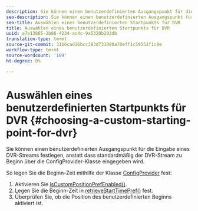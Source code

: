 ```yaml
---
description: Sie können einen benutzerdefinierten Ausgangspunkt für die Eingabe eines DVR-Streams festlegen, anstatt dass standardmäßig der DVR-Stream zu Beginn über die ConfigProvider-Klasse eingegeben wird.
seo-description: Sie können einen benutzerdefinierten Ausgangspunkt für die Eingabe eines DVR-Streams festlegen, anstatt dass standardmäßig der DVR-Stream zu Beginn über die ConfigProvider-Klasse eingegeben wird.
seo-title: Auswählen eines benutzerdefinierten Startpunkts für DVR
title: Auswählen eines benutzerdefinierten Startpunkts für DVR
uuid: a7e13865-2b86-4234-ac4c-9a5320b293db
translation-type: tm+mt
source-git-commit: 31b6cad26bcc393d731080a70eff1c59551f1c8e
workflow-type: tm+mt
source-wordcount: '189'
ht-degree: 0%

---
```



# Auswählen eines benutzerdefinierten Startpunkts für DVR {#choosing-a-custom-starting-point-for-dvr}

Sie können einen benutzerdefinierten Ausgangspunkt für die Eingabe eines DVR-Streams festlegen, anstatt dass standardmäßig der DVR-Stream zu Beginn über die ConfigProvider-Klasse eingegeben wird.

So legen Sie die Beginn-Zeit mithilfe der Klasse [ConfigProvider](https://help.adobe.com/en_US/primetime/api/reference_implementation/android/javadoc/com/adobe/primetime/reference/config/ConfigProvider.html) fest:

1. Aktivieren Sie [isCustomPositionPrefEnabled()](https://help.adobe.com/en_US/primetime/api/reference_implementation/android/javadoc/com/adobe/primetime/reference/config/ConfigProvider.html#isCustomPositionPrefEnabled()).
1. Legen Sie die Beginn-Zeit in [retrieveStartTimePref()](https://help.adobe.com/en_US/primetime/api/reference_implementation/android/javadoc/com/adobe/primetime/reference/config/IPlaybackConfig.html#iretrieveStartTimePref()) fest.
1. Überprüfen Sie, ob die Position des benutzerdefinierten Beginns aktiviert ist.
